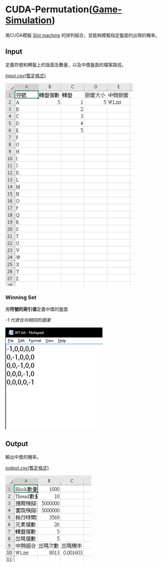 # CUDA-Permutation([Game-Simulation](https://github.com/Li-AnLin/Game-Simulation))

用CUDA模擬 [Slot machine](https://www.slotsmillion.com/en/games/) 的排列組合，並能夠模擬指定盤面的出現的機率。

## Input

定義符號和轉盤上的版面及數量，以及中獎盤面的檔案路徑。

[input.csv(暫定格式)](data/input.csv)

![output.csv](data/ScreenShot/01-3.png)


### Winning Set

用**符號的索引值**定義中獎的盤面

*-1 代表任何相同的圖案*

![output.csv](data/ScreenShot/02-1.png)

## Output

輸出中獎的機率。

[output.csv(暫定格式)](data/output.csv)

![output.csv](data/ScreenShot/01-1.png)
